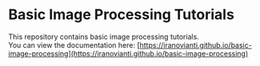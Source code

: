 # Basic Image Processing Tutorials

This repository contains basic image processing tutorials.  
You can view the documentation here: [https://iranovianti.github.io/basic-image-processing](https://iranovianti.github.io/basic-image-processing)
